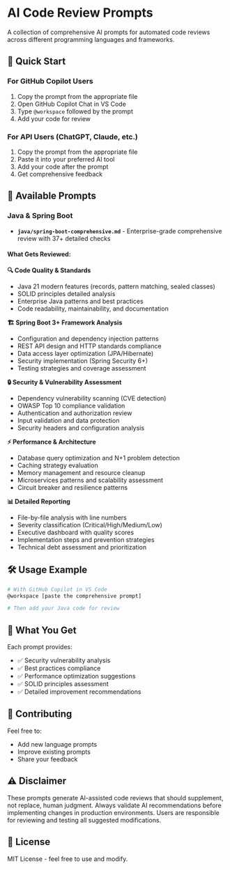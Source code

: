 # AI Code Review Prompts

A collection of comprehensive AI prompts for automated code reviews across different programming languages and frameworks.

## 🚀 Quick Start

### For GitHub Copilot Users
1. Copy the prompt from the appropriate file
2. Open GitHub Copilot Chat in VS Code
3. Type `@workspace` followed by the prompt
4. Add your code for review

### For API Users (ChatGPT, Claude, etc.)
1. Copy the prompt from the appropriate file
2. Paste it into your preferred AI tool
3. Add your code after the prompt
4. Get comprehensive feedback

## 📁 Available Prompts

### Java & Spring Boot
- **`java/spring-boot-comprehensive.md`** - Enterprise-grade comprehensive review with 37+ detailed checks

#### What Gets Reviewed:
**🔍 Code Quality & Standards**
- Java 21 modern features (records, pattern matching, sealed classes)
- SOLID principles detailed analysis
- Enterprise Java patterns and best practices
- Code readability, maintainability, and documentation

**🏗️ Spring Boot 3+ Framework Analysis**
- Configuration and dependency injection patterns
- REST API design and HTTP standards compliance
- Data access layer optimization (JPA/Hibernate)
- Security implementation (Spring Security 6+)
- Testing strategies and coverage assessment

**🔒 Security & Vulnerability Assessment**
- Dependency vulnerability scanning (CVE detection)
- OWASP Top 10 compliance validation
- Authentication and authorization review
- Input validation and data protection
- Security headers and configuration analysis

**⚡ Performance & Architecture**
- Database query optimization and N+1 problem detection
- Caching strategy evaluation
- Memory management and resource cleanup
- Microservices patterns and scalability assessment
- Circuit breaker and resilience patterns

**📊 Detailed Reporting**
- File-by-file analysis with line numbers
- Severity classification (Critical/High/Medium/Low)
- Executive dashboard with quality scores
- Implementation steps and prevention strategies
- Technical debt assessment and prioritization

## 🛠️ Usage Example

```bash
# With GitHub Copilot in VS Code
@workspace [paste the comprehensive prompt] 

# Then add your Java code for review
```

## 📝 What You Get

Each prompt provides:
- ✅ Security vulnerability analysis
- ✅ Best practices compliance
- ✅ Performance optimization suggestions  
- ✅ SOLID principles assessment
- ✅ Detailed improvement recommendations

## 🤝 Contributing

Feel free to:
- Add new language prompts
- Improve existing prompts
- Share your feedback

## ⚠️ Disclaimer

These prompts generate AI-assisted code reviews that should supplement, not replace, human judgment. Always validate AI recommendations before implementing changes in production environments. Users are responsible for reviewing and testing all suggested modifications.

## 📄 License

MIT License - feel free to use and modify.